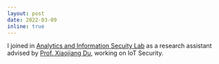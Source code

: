 ```yaml
---
layout: post
date: 2022-03-09
inline: true
---
```


I joined in [Analytics and Information Secuity Lab](https://www.stevens.edu/aiseclab) as a research assistant advised by [Prof. Xiaojiang Du](https://www.stevens.edu/profile/xdu16), working on IoT Security.